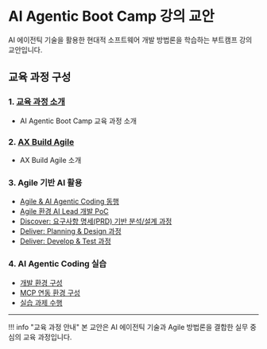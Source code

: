 # AI Agentic Boot Camp 강의 교안

AI 에이전틱 기술을 활용한 현대적 소프트웨어 개발 방법론을 학습하는 부트캠프 강의 교안입니다.

## 교육 과정 구성

### 1. [교육 과정 소개](introduction/course-overview.md)
- AI Agentic Boot Camp 교육 과정 소개

### 2. [AX Build Agile](agile/ax-build-intro.md)
- AX Build Agile 소개

### 3. Agile 기반 AI 활용
- [Agile & AI Agentic Coding 동행](agile-ai/agile-ai-coding.md)
- [Agile 환경 AI Lead 개발 PoC](agile-ai/ai-lead-poc.md)
- [Discover: 요구사항 명세(PRD) 기반 분석/설계 과정](agile-ai/discover-prd.md)
- [Deliver: Planning & Design 과정](agile-ai/deliver-planning.md)
- [Deliver: Develop & Test 과정](agile-ai/deliver-develop.md)

### 4. AI Agentic Coding 실습
- [개발 환경 구성](hands-on/dev-environment.md)
- [MCP 연동 환경 구성](hands-on/mcp-setup.md)
- [실습 과제 수행](hands-on/practice-tasks.md)

---

!!! info "교육 과정 안내"
    본 교안은 AI 에이전틱 기술과 Agile 방법론을 결합한 실무 중심의 교육 과정입니다.
